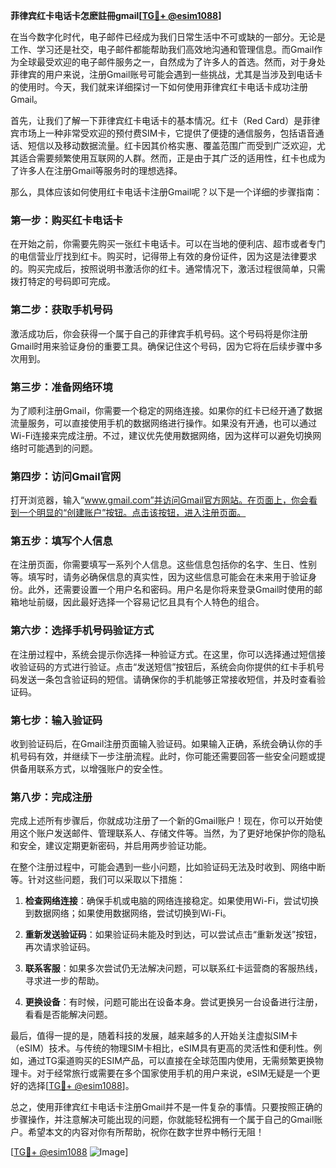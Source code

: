 **菲律宾红卡电话卡怎麽註冊gmail[[TG💪+ @esim1088](https://t.me/s/esim1088)]**

在当今数字化时代，电子邮件已经成为我们日常生活中不可或缺的一部分。无论是工作、学习还是社交，电子邮件都能帮助我们高效地沟通和管理信息。而Gmail作为全球最受欢迎的电子邮件服务之一，自然成为了许多人的首选。然而，对于身处菲律宾的用户来说，注册Gmail账号可能会遇到一些挑战，尤其是当涉及到电话卡的使用时。今天，我们就来详细探讨一下如何使用菲律宾红卡电话卡成功注册Gmail。

首先，让我们了解一下菲律宾红卡电话卡的基本情况。红卡（Red Card）是菲律宾市场上一种非常受欢迎的预付费SIM卡，它提供了便捷的通信服务，包括语音通话、短信以及移动数据流量。红卡因其价格实惠、覆盖范围广而受到广泛欢迎，尤其适合需要频繁使用互联网的人群。然而，正是由于其广泛的适用性，红卡也成为了许多人在注册Gmail等服务时的理想选择。

那么，具体应该如何使用红卡电话卡注册Gmail呢？以下是一个详细的步骤指南：

### 第一步：购买红卡电话卡

在开始之前，你需要先购买一张红卡电话卡。可以在当地的便利店、超市或者专门的电信营业厅找到红卡。购买时，记得带上有效的身份证件，因为这是法律要求的。购买完成后，按照说明书激活你的红卡。通常情况下，激活过程很简单，只需拨打特定的号码即可完成。

### 第二步：获取手机号码

激活成功后，你会获得一个属于自己的菲律宾手机号码。这个号码将是你注册Gmail时用来验证身份的重要工具。确保记住这个号码，因为它将在后续步骤中多次用到。

### 第三步：准备网络环境

为了顺利注册Gmail，你需要一个稳定的网络连接。如果你的红卡已经开通了数据流量服务，可以直接使用手机的数据网络进行操作。如果没有开通，也可以通过Wi-Fi连接来完成注册。不过，建议优先使用数据网络，因为这样可以避免切换网络时可能遇到的问题。

### 第四步：访问Gmail官网

打开浏览器，输入“www.gmail.com”并访问Gmail官方网站。在页面上，你会看到一个明显的“创建账户”按钮。点击该按钮，进入注册页面。

### 第五步：填写个人信息

在注册页面，你需要填写一系列个人信息。这些信息包括你的名字、生日、性别等。填写时，请务必确保信息的真实性，因为这些信息可能会在未来用于验证身份。此外，还需要设置一个用户名和密码。用户名是你将来登录Gmail时使用的邮箱地址前缀，因此最好选择一个容易记忆且具有个人特色的组合。

### 第六步：选择手机号码验证方式

在注册过程中，系统会提示你选择一种验证方式。在这里，你可以选择通过短信接收验证码的方式进行验证。点击“发送短信”按钮后，系统会向你提供的红卡手机号码发送一条包含验证码的短信。请确保你的手机能够正常接收短信，并及时查看验证码。

### 第七步：输入验证码

收到验证码后，在Gmail注册页面输入验证码。如果输入正确，系统会确认你的手机号码有效，并继续下一步注册流程。此时，你可能还需要回答一些安全问题或提供备用联系方式，以增强账户的安全性。

### 第八步：完成注册

完成上述所有步骤后，你就成功注册了一个新的Gmail账户！现在，你可以开始使用这个账户发送邮件、管理联系人、存储文件等。当然，为了更好地保护你的隐私和安全，建议定期更新密码，并启用两步验证功能。

在整个注册过程中，可能会遇到一些小问题，比如验证码无法及时收到、网络中断等。针对这些问题，我们可以采取以下措施：

1. **检查网络连接**：确保手机或电脑的网络连接稳定。如果使用Wi-Fi，尝试切换到数据网络；如果使用数据网络，尝试切换到Wi-Fi。
   
2. **重新发送验证码**：如果验证码未能及时到达，可以尝试点击“重新发送”按钮，再次请求验证码。

3. **联系客服**：如果多次尝试仍无法解决问题，可以联系红卡运营商的客服热线，寻求进一步的帮助。

4. **更换设备**：有时候，问题可能出在设备本身。尝试更换另一台设备进行注册，看看是否能解决问题。

最后，值得一提的是，随着科技的发展，越来越多的人开始关注虚拟SIM卡（eSIM）技术。与传统的物理SIM卡相比，eSIM具有更高的灵活性和便利性。例如，通过TG渠道购买的ESIM产品，可以直接在全球范围内使用，无需频繁更换物理卡。对于经常旅行或需要在多个国家使用手机的用户来说，eSIM无疑是一个更好的选择[[TG💪+ @esim1088](https://t.me/s/esim1088)]。

总之，使用菲律宾红卡电话卡注册Gmail并不是一件复杂的事情。只要按照正确的步骤操作，并注意解决可能出现的问题，你就能轻松拥有一个属于自己的Gmail账户。希望本文的内容对你有所帮助，祝你在数字世界中畅行无阻！

[[TG💪+ @esim1088](https://t.me/s/esim1088) ![Image](https://i.postimg.cc/4NQfJmqS/Snipaste-2025-05-13-00-14-12.png)]